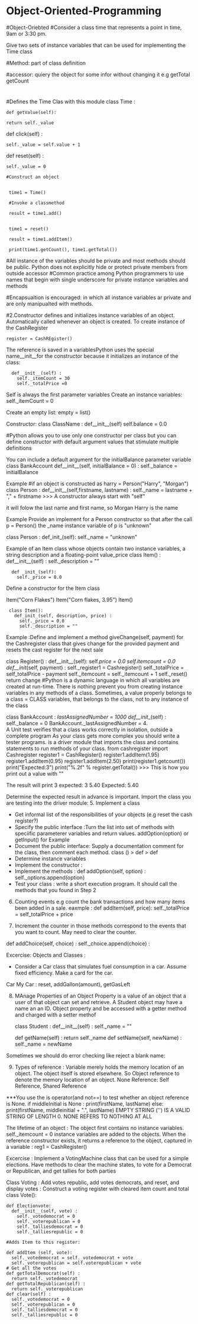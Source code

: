 # Object-Oriented-Programming

 #Object-Oriebted 
#Consider a class time that represents a point in time, 9am or 3:30 pm. 

Give two sets of instance variables that can be used for implementing the Time class

#Method: part of class definition

#accessor: quiery the object for some infor without changing it  e.g getTotal getCount

#
#Defines the Time Clas with this module
  class Time :

    def getValue(self):
  
    return self._value
    
  def click(self) :
  
    self._value = self.value + 1
  def reset(self) :

    self._value = 0    
    
    #Construct an object
    
    
     time1 = Time()

     #Invoke a classmethod

     result = time1.add()


     time1 = reset()

     result = time1.addItem()

     print(time1.getCount(), time1.getTotal())


#All instance of the variables should be private and most methods should be public. Python does not explicitly hide or protect private members from outside accessor
#Common practice among Python programmers to use names that begin with single underscore for private instance variables and methods

#Encapsualtion is encouraged: in which all instance variables ar private and are only manipualted with methods.

#2.Constructor defines and initializes instance variables of an object. Automatically called whenever an object is created.
To create instance of the CashRegister

    register = CashREgister()

The reference is saved in a variablesPython uses the special name__init__for the constructor because it initializes an instance of the class:
  
      def__init__(self) :
        self._itemCount = 30
        self._totalPrice =0 
    
Self is always the first parameter variables
Create an instance variables:
        self._itemCount = 0 
    
Create an empty list: 
        empty = list()

Constructor: 
       class ClassName : 
         def__init__(self)
         self.balance = 0.0 

#Python allows you to use only one constructor per class but you can define constructor with default argument values that stimulate multiple definitions

You can include a default argument for the initialBalance parameter variable 
     class BankAccount 
     def__init__(self, initialBalance = 0) :
       self._balance = initialBalance
       
    
Example #if an object is constructed as harry = Person("Harry", "Morgan")    
     class Person :
       def__init__(self,firstname, lastname) :
         self._name = lastname + "," + firstname     >>> A constructor always start with "self"
    
   it will folow the last name and first name, so Morgan Harry is the name
    
    
Example Provide  an implement for a Person constructor so that after the call p = Person()
the _name instance variable of p is "unknown"

   class Person :
     def_init_(self):
       self._name = "unknown"
    
Example of an Item class whose objects contain two instance variables, a string description and a floating-point value_price
   class Item() :
     def__init__(self) :
       self._description = ""
      
      def _init_(self):
        self._price = 0.0

Define a constructor for the Item class 

Item("Corn Flakes")
Item("Corn flakes, 3.95")
Item()

     class Item():
       def_init_(self, description, price) :
         self._price = 0.0
         self._description = ""

Example :Define and implement a method giveChange(self, payment) for the Cashregister class that gives change for the provided payment and resets the cast register for the next sale

class Register() :
  def__init__(self):
    self._price = 0.0 
    self._itemcount = 0.0 
  def__init__(self, payment) :
    self._register1 = Cashregister()
    self._totalPrice = self_totalPrice - payment
    self._itemcount = self._itemcount + 1 
    self._reset()
    return change 
#Python is a dynamic language in which all variables are created at run-time. There is nothing prevent you from creating instance variables in any methods of a class. 
Sometimes, a value properly belongs to a class = CLASS variables, that belongs to the class, not to any instance of the class 

class BankAccount : 
  _lastAssignedNumber = 1000 
  def__init__(self) :
    self._balance = 0 
    BankAccount._lastAssignedNumber = 
4.   
 A Unit test verifies that a class works correctly in isolation, outside a complete program As your class gets more complex you should write a tester programs. is a driver module that imports the class and contains statements to run methods of your class. 
 from cashregister import Cashregister 
 register1 = CashRegister()
 register1.addItem(1.95) 
 register1.addItem(0.95) 
 register1.addItem(2.50)
 print(register1.getcount())
 print("Expected:3")
 print("%.2f" % register.getTotal())   >>> This is how you print out a value with ""
 
 
 The result will print 
 3 
 expected: 3
 5.40 
 Expected: 5.40 


Determine the expected result in advance is important. Import the class you are testing into the driver module:
 5. Implement a class
 - Get informal list of the responsibilities of your objects (e.g reset the cash register?)
 - Specify the public interface :Turn the list into set of methods with speciific parameterer variables and return values. addOption(option) or getInput() for Example
 - Document the public interface: Supply a documentation comment for the class, then comment each method. class () > def > def 
 - Determine instance variables 
 - Implement the constructor : 
 - Implement the methods : def addOption(self, option) :
     self._options.append(option)
- Test your class : write a short execution program. It should call the methods that you found in Step 2 

 6. Counting events 
 e.g count the bank transactions and how many items been added in a sale.
    eaxmple : 
 def addItem(self, price):
   self._totalPrice = self_totalPrice + price 
 
 
7.  Increment the counter in those methods correspond to the events that you want to count. May need to clear the counter. 

def addChoice(self, choice) : 
  self._choice.append(choice) : 


  Excercise: Objects and Classes : 
  - Consider a Car class that simulates fuel consumption in a car. Assume fixed efficiency. Make a card for the car. 
  
  Car My Car : reset, addGallon(amount), getGasLeft
  
8. MAnage Properties of an Object 
Property is a value of an object that a user of that object can set and retrieve. A Student object may have a name an an ID. 
   Object property and be accessed with a getter method and charged with a setter methof 
   
   class Student :
     def__init__(self) :
       self._name = ""
       
     def getName(self) :
       return self._name
    def setName(self, newName) :
      self._name = newName 
    
  Sometimes we should do error checking like reject a blank name: 
  
      
9. Types of reference : Variable merely holds the memory location of an object. The object itself is stored elsewhere. So Object reference to denote the memory location of an object.  None Reference: Self Reference, Shared Reference 

***You use the is operator(and not==) to test whether an object reference is None. 
if middleInitial is None : 
  print(firstName, lastName)
else: 
  print(firstName, middleinitial + ".", lastName)
  EMPTY STRING ('') IS A VALID STRING OF LENGTH 0. NONE REFERS TO NOTHING AT ALL

The lifetime of an object  : The object first contains no instance variables. 
  self._itemcount = 0 instance variables are added to the objects. 
When the reference constructor exists, it returns a reference to the object, captured in a variable : 
    reg1 = CashRegister()
    
Excercise : Implement a VotingMachine class that can be used for a simple elections. Have methods to clear the machine states, to vote for a Democrat or Republican, and get tallies for both parties 

Class Voting : Add votes republic, add votes democrats, and reset, and display votes : 
Construct a voting register with cleared item count and total  
  class Vote(): 
    
    def Electionvote: 
      def__init__(self, vote) :
        self._votedemocrat = 0 
        self._voterepublican = 0 
        self._talliesdemocrat = 0 
        self._talliesrepublic = 0 
    
    #Adds Item to this register: 
    
    def addItem (self, vote):
      self._votedemocrat = self._votedemocrat + vote
      self._voterepublican = self.voterepublican + vote
    # Get all the votes 
    def getTotalDemocrat(self) : 
      return self._votedemocrat
    def getTotalRepublican(self) : 
      return self._voterepublican
    def clear(self) : 
      self._votedemocrat = 0
      self._voterepublican = 0 
      self._talliesdemocrat = 0 
      self._talliesrepublic = 0 
      
      
      
        
   
  
      
      
 
 
    
    
  
